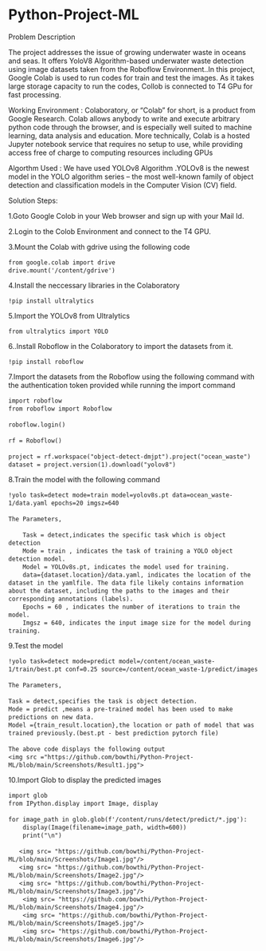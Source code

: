 # Python-Project-ML


Problem Description 

The project addresses the issue of growing underwater waste in oceans and seas. It offers YoloV8 Algorithm-based underwater waste detection using image datasets taken from the Roboflow Environment..In this project, Google Colab is used to run codes for train and test the images. As it takes large storage capacity to run the codes, Collob is connected to T4 GPu for  fast processing.

Working Environment :
Colaboratory, or “Colab” for short, is a product from Google Research. Colab allows anybody to write and execute arbitrary python code through the browser, and is especially well suited to machine learning, data analysis and education. More technically, Colab is a hosted Jupyter notebook service that requires no setup to use, while providing access free of charge to computing resources including GPUs

Algorthm Used :
We have used YOLOv8 Algorithm .YOLOv8 is the newest model in the YOLO algorithm series – the most well-known family of object detection and classification models in the Computer Vision (CV) field.

Solution  Steps:

1.Goto Google Colob in your Web browser and sign up with your Mail Id.

2.Login to the Colob Environment and connect to the T4 GPU.

3.Mount the Colab with gdrive using the following code

	from google.colab import drive
	drive.mount('/content/gdrive')

4.Install the neccessary libraries in the Colaboratory

	!pip install ultralytics
	
5.Import the YOLOv8 from Ultralytics

	from ultralytics import YOLO
6..Install Roboflow in the Colaboratory to import the datasets from it.

	!pip install roboflow
	
7.Import the datasets from the Roboflow using the following command with the authentication token provided while running the import command

	import roboflow
	from roboflow import Roboflow

	roboflow.login()

	rf = Roboflow()

	project = rf.workspace("object-detect-dmjpt").project("ocean_waste")
	dataset = project.version(1).download("yolov8")

8.Train the model  with the following command

	!yolo task=detect mode=train model=yolov8s.pt data=ocean_waste-1/data.yaml epochs=20 imgsz=640
	
	The Parameters,

		Task = detect,indicates the specific task which is object detection
		Mode = train , indicates the task of training a YOLO object detection model.
		Model = YOLOv8s.pt, indicates the model used for training.
		data={dataset.location}/data.yaml, indicates the location of the dataset in the yamlfile. The data file likely contains information about the dataset, including the paths to the images and their corresponding annotations (labels).
		Epochs = 60 , indicates the number of iterations to train the  model.
		Imgsz = 640, indicates the input image size for the model during training.
		
9.Test the model
	
	!yolo task=detect mode=predict model=/content/ocean_waste-1/train/best.pt conf=0.25 source=/content/ocean_waste-1/predict/images
	
	The Parameters,
	
	Task = detect,specifies the task is object detection.
	Mode = predict ,means a pre-trained model has been used to make predictions on new data.
	Model ={train_result.location},the location or path of model that was trained previously.(best.pt - best prediction pytorch file)
	
	The above code displays the following output
    <img src ="https://github.com/bowthi/Python-Project-ML/blob/main/Screenshots/Result1.jpg">

10.Import Glob to display the predicted images

	import glob
	from IPython.display import Image, display

	for image_path in glob.glob(f'/content/runs/detect/predict/*.jpg'):
		display(Image(filename=image_path, width=600))
		print("\n")

       <img src= "https://github.com/bowthi/Python-Project-ML/blob/main/Screenshots/Image1.jpg"/>
       <img src= "https://github.com/bowthi/Python-Project-ML/blob/main/Screenshots/Image2.jpg"/>
       <img src= "https://github.com/bowthi/Python-Project-ML/blob/main/Screenshots/Image3.jpg"/>
        <img src= "https://github.com/bowthi/Python-Project-ML/blob/main/Screenshots/Image4.jpg"/>
        <img src= "https://github.com/bowthi/Python-Project-ML/blob/main/Screenshots/Image5.jpg"/>
        <img src= "https://github.com/bowthi/Python-Project-ML/blob/main/Screenshots/Image6.jpg"/>